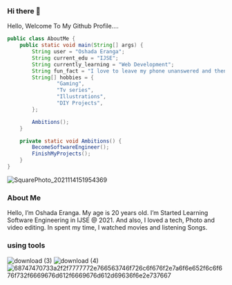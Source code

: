 ### Hi there 👋

<!--
**oshadaera68/oshadaera68** is a ✨ _special_ ✨ repository because its `README.md` (this file) appears on your GitHub profile.

Here are some ideas to get you started:

- 🔭 I’m currently working on ...
- 🌱 I’m currently learning ...
- 👯 I’m looking to collaborate on ...
- 🤔 I’m looking for help with ...
- 💬 Ask me about ...
- 📫 How to reach me: ...
- 😄 Pronouns: ...
- ⚡ Fun fact: ...
-->

Hello,  Welcome To My Github Profile.... 
```java
public class AboutMe {
    public static void main(String[] args) {
        String user = "Oshada Eranga";
        String current_edu = "IJSE";
        String currently_learning = "Web Development";
        String fun_fact = "I love to leave my phone unanswered and then text them to know why they had called";
        String[] hobbies = {
                "Gaming",
                "Tv series",
                "Illustrations",
                "DIY Projects",
        };

        Ambitions();
    }

    private static void Ambitions() {
        BecomeSoftwareEngineer();
        FinishMyProjects();
    }
}
```

![SquarePhoto_2021114151954369](https://user-images.githubusercontent.com/90706926/140866122-fe35f4af-1937-4a9a-bea4-5dde0230e749.jpg)

### About Me

Hello, I’m Oshada Eranga. My age is 20 years old. I’m Started Learning Software Engineering in IJSE @ 2021. And also, I loved a tech,
Photo and video editing. In spent my time, I watched movies and listening Songs.

### using tools

![download (3)](https://user-images.githubusercontent.com/90706926/140867533-866304b5-f346-4ccd-bb6a-15920493a280.jpg)
![download (4)](https://user-images.githubusercontent.com/90706926/140867889-806b5ac8-460b-4beb-84d8-88ebd05db0c8.jpg)
![68747470733a2f2f7777772e766563746f726c6f676f2e7a6f6e652f6c6f676f732f6669676d612f6669676d612d69636f6e2e737667](https://user-images.githubusercontent.com/90706926/140868135-21057c0d-5890-45d5-9f51-6e32c6b308d1.png)
